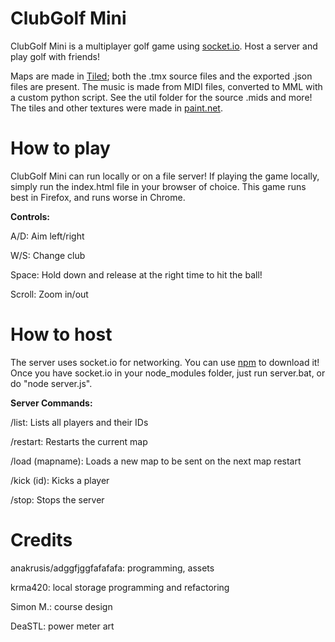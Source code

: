 # ClubGolf Mini
ClubGolf Mini is a multiplayer golf game using [socket.io](https://socket.io/). Host a server and play golf with friends! 

Maps are made in [Tiled](https://www.mapeditor.org/); both the .tmx source files and the exported .json files are present. The music is made from MIDI files, converted to MML with a custom python script. See the util folder for the source .mids and more! The tiles and other textures were made in [paint.net](https://www.getpaint.net/).

# How to play

ClubGolf Mini can run locally or on a file server! If playing the game locally, simply run the index.html file in your browser of choice. This game runs best in Firefox, and runs worse in Chrome.

__Controls:__

A/D:    Aim left/right

W/S:    Change club

Space:  Hold down and release at the right time to hit the ball!

Scroll: Zoom in/out

# How to host

The server uses socket.io for networking. You can use [npm](https://www.npmjs.com/) to download it! Once you have socket.io in your node_modules folder, just run server.bat, or do "node server.js".

__Server Commands:__

/list:           Lists all players and their IDs

/restart:        Restarts the current map

/load (mapname): Loads a new map to be sent on the next map restart

/kick (id):      Kicks a player

/stop:           Stops the server

# Credits
anakrusis/adggfjggfafafafa: programming, assets 

krma420: local storage programming and refactoring

Simon M.: course design

DeaSTL: power meter art
